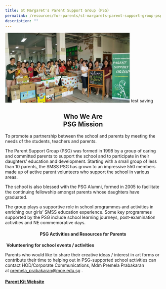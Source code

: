 ```yaml
---
title: St Margaret's Parent Support Group (PSG)
permalink: /resources/for-parents/st-margarets-parent-support-group-psg/
description: ""
---
```

<img src="/images/psg%203.jpg" style="width:80%"/>
test saving
<h2 align="center"> Who We Are  <br> PSG Mission </h2>

To promote a partnership between the school and parents by meeting the needs of the students, teachers and parents.  

The Parent Support Group (PSG) was formed in 1998 by a group of caring and committed parents to support the school and to participate in their daughters’ education and development. Starting with a small group of less than 10 parents, the SMSS PSG has grown to an impressive 550 members made up of active parent volunteers who support the school in various areas.

The school is also blessed with the PSG Alumni, formed in 2005 to facilitate the continuing fellowship amongst parents whose daughters have graduated.

The group plays a supportive role in school programmes and activities in enriching our girls’ SMSS education experience. Some key programmes supported by the PSG include school learning journeys, post-examination activities and NE commemorative days.

<h4 align="center">PSG Activities and Resources for Parents</h4>


 **Volunteering for school events / activities**

Parents who would like to share their creative ideas / interest in art forms or contribute their time to helping out in PSG-supported school activities can contact HOD/Corporate Communications, Mdm Premela Prabakaran at [premela\_prabakaran@moe.edu.sg](mailto:premela_prabakaran@moe.edu.sg) .

  

#### [Parent Kit Website](https://www.moe.gov.sg/parentkit)